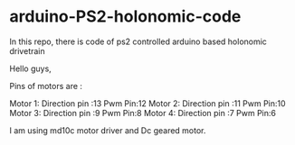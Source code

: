 # arduino-PS2-holonomic-code
In this repo, there is code of ps2 controlled arduino based holonomic drivetrain 

Hello guys,

 Pins of motors are :

Motor 1:
            Direction pin :13
            Pwm Pin:12
Motor 2:
            Direction pin :11
            Pwm Pin:10
Motor 3:
            Direction pin :9
            Pwm Pin:8
Motor 4:
            Direction pin :7
            Pwm Pin:6

I am using md10c motor driver and Dc geared motor.  
